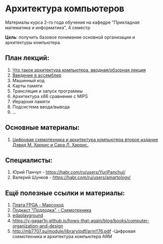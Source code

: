 # Архитектура компьютеров

Материалы курса 2-го года обучения на кафедре "Прикладная математика и информатика", 4 семестр

**Цель**: получить базовое понимание основной организации и архитектуры компьютера.

## План лекций:

1. [Что такое архитектура компьютера, вводная/обзорная лекция](0_intro.md)
3. [Введение в ассемблер](1_assembler.md)
4. Машинный код
5. Карты памяти
6. Трансляция и запуск программы
7. Архитектура x86 сравнение с MIPS
8. Иерархия памяти
9. Подсистема ввода/вывода
10. ...

## Основные материалы:
1. [Цифровая схемотехника и архитектура компьютера второе издание Дэвид М. Харрис и Сара Л. Харрис.](https://microelectronica.pro/wp-content/uploads/books/digital-design-and-computer-architecture-russian-translation.pdf)

## Специалисты:

1. Юрий Панчул - https://habr.com/ru/users/YuriPanchul/
2. Валерий Шунков - https://habr.com/ru/users/amartology/

## Ещё полезные ссылки и материалы:
1. [Плата FPGA - Марсоход](https://marsohod.org/howtostart/plata)
2. [Подкаст "Подлодка" - Cхемотехника](https://music.yandex.com/album/7570122/track/84218913?utm_medium=copy_link)
3. [edaplayground](https://www.edaplayground.com/)
4. https://y-gagar1n.github.io/hows-that-again/blog/books/computer-organization-and-design
5. http://mb7707.su/module/library/pdf/arm!!76.pdf -Цифровая схемотехника и архитектура компьютера ARM

